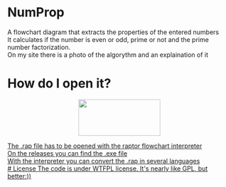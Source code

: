 # NumProp
A flowchart diagram that extracts the properties of the entered numbers<br>
It calculates if the number is even or odd, prime or not and the prime number factorization.<br>
On my site there is a photo of the algorythm and an explaination of it
# How do I open it?
<!-- PROJECT LOGO -->
<p align="center">
  <a href="https://raptor.martincarlisle.com/">
    <img src="https://raptor.martincarlisle.com/VELOC.gif" width="184" height="82">
</p>
The .rap file has to be opened with the raptor flowchart interpreter<br>
On the releases you can find the .exe file<br>
With the interpreter you can convert the .rap in several languages</br>
# License
The code is under WTFPL license. It's nearly like GPL, but better:))
